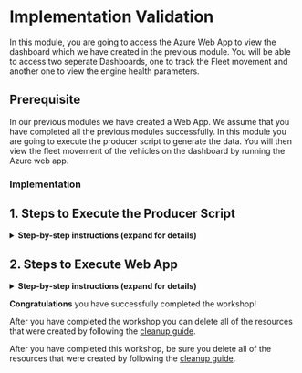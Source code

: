 # Implementation Validation

In this module, you are going to access the Azure Web App to view the dashboard which we have created in the previous module. You will be able to access two seperate Dashboards, one to track the Fleet movement and another one to view the engine health parameters.

## Prerequisite

In our previous modules we have created a Web App. We assume that you have completed all the previous modules successfully. In this module you are going to execute the producer script to generate the data. You will then view the fleet movement of the vehicles on the dashboard by running the Azure web app.

### Implementation

## 1. Steps to Execute the Producer Script

<details>
<summary><strong>Step-by-step instructions (expand for details)</strong></summary><p>

1. Open Azure Portal home page.

1. Click on **Cloud shell** to open the Azure PowerShell command-line.

  	![HERE Maps & Location Services Data Streams](../Images/1_AzureHome_CloudShell.png)

1. It may take few seconds for **PowerShell command-line** to be configured for your account.

	![HERE Maps & Location Services Data Streams](../Images/2_PowershellCommandline.png)

1. By default, the path of the PowerShell will be in the Azure directory. We need to set location to our home directory to execute our Producer script. Execute the below command to set location to your home path.

                >Set-Location $home


6. Above command would have changed the current path and it should be set as your home path.


1. Navigate to the **Producer** directory by executing the below command.

                >cd Producer


1. You can simulate up to 10 Trucks to generate the data with this script. You specify the number of trucks by defining it as an argument in the command line. You can specify any value between 1-10.

              	>node producer.js 8

	![HERE Maps & Location Services Data Streams](../Images/10_ProducerResultConsole_2.png)


 1. Keep this window open so that the Producer script can keep generating the data for the Dashboards.

</p></details>

## 2. Steps to Execute Web App

<details>
<summary><strong>Step-by-step instructions (expand for details)</strong></summary><p>

1. Open the browser tab and enter the **Web App URL** which you copied/saved in the previous module. It will be similar to the below format.

 		Eg: https://fleetdashboard.azurewebsites.net

1. You should now be able to see the **Map dashboard**. Based on your truck count defined for the Producer script, the Truck icons will be displayed on the Map.

1. You should be able to see simulated movement of the vehicles on the dashboard.

  	![HERE Maps & Location Services Data Streams](../Images/3_DashboardOutput.PNG)

1. To access the **Line Graph dashboard**, change your web browser's path by adding "/graph" to the URL.

              Eg: https://fleetdashboard.azurewebsites.net/graph

    ![HERE Maps & Location Services Data Streams](../Images/4_DashboardOutput_Graph.PNG)


1. It will open a web page where you can select any vehicle from the dropdown.

    ![HERE Maps & Location Services Data Streams](../Images/5_DashboardOutput_Graph_Select.PNG)

1. Click on the text box to select the vehicle.

    ![HERE Maps & Location Services Data Streams](../Images/6_DashboardOutput_Graph_Select.png)

1. Select a truck and click on the Submit button, it will plot the Line graph of the engine's temperature, RPM, load and coolant temperature.

    ![HERE Maps & Location Services Data Streams](../Images/7_LineGraph_DashboardOutput.PNG)


    ![HERE Maps & Location Services Data Streams](../Images/8_LineGraph_DashboardOutput.PNG)


</p></details>




**Congratulations** you have successfully completed the workshop!

After you have completed the workshop you can delete all of the resources that were created by following the [cleanup guide][cleanup].

After you have completed this workshop, be sure you delete all of the resources that were created by following the [cleanup guide][cleanup].



[cleanup]: ../5_CleanUp/
